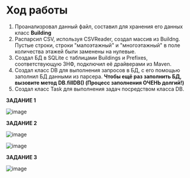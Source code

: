 # Ход работы
1. Проанализровал данный файл, составил для хранения его данных класс **Building**
2. Распарсил CSV, используя CSVReader, создал массив из Buildng. Пустые строки, строки "малоэтажный" и "многоэтажный" в поле количества этажей были заменены на нулевые.
3. Создал БД в SQLite с таблицами Buildings и Prefixes, соответствующую 3НФ, подключил её драйверами из Maven.
4. Создал класс DB для выполнения запросов в БД, с его помощью заполнил БД данными из парсера.
**Чтобы ещё раз заполнить БД, вызовите метод DB.fillDB() (Процесс заполнения ОЧЕНЬ долгий!)**
5. Создал класс Task для выполнения задач посредством класса DB.


**ЗАДАНИЕ 1**

![image](https://user-images.githubusercontent.com/72685173/146520228-ff0b723b-5626-4919-b177-05496ffe805b.png)




**ЗАДАНИЕ 2**


![image](https://user-images.githubusercontent.com/72685173/146520535-c888d120-fa45-4739-b237-e3a766ed6576.png)





![image](https://user-images.githubusercontent.com/72685173/146520358-25d7d9c4-53a4-44f7-908f-6f4708e7ba7f.png)



**ЗАДАНИЕ 3**

![image](https://user-images.githubusercontent.com/72685173/146520718-e404222e-6245-406a-a2da-f101aa9d857c.png)
